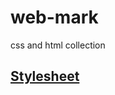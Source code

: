 # web-mark
css and html collection
## [Stylesheet](https://amalbenny.github.io/web-mark/stylesheet.css)
